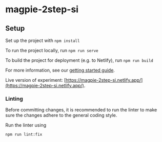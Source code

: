 # magpie-2step-si

## Setup
Set up the project with `npm install`

To run the project locally, run `npm run serve`

To build the project for deployment (e.g. to Netlify), run `npm run build`

For more information, see our [getting started guide](https://magpie-ea.github.io/magpie-site/experiments/introduction.html).

Live version of experiment: [https://magpie-2step-si.netlify.app/](https://magpie-2step-si.netlify.app/).

### Linting
Before committing changes, it is recommended to run the linter to make sure the changes adhere to the general coding style.

Run the linter using

```
npm run lint:fix
```
